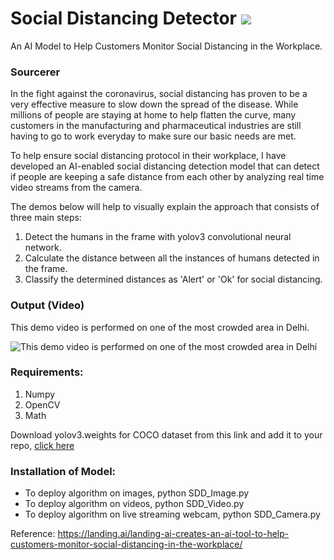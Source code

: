 # Social Distancing Detector [![](https://img.shields.io/badge/Anshu-Jha-brightgreen.svg?colorB=ff0000)](https://www.linkedin.com/in/anshu-jha-835723194/)
An AI Model to Help Customers Monitor Social Distancing in the Workplace.

### Sourcerer 

In the fight against the coronavirus, social distancing has proven to be a very effective measure to slow down the spread of the disease. While millions of people are staying at home to help flatten the curve, many customers in the manufacturing and pharmaceutical industries are still having to go to work everyday to make sure our basic needs are met.

To help ensure social distancing protocol in their workplace, I have developed an AI-enabled social distancing detection model that can detect if people are keeping a safe distance from each other by analyzing real time video streams from the camera.

The demos below will help to visually explain the approach that consists of three main steps:

1. Detect the humans in the frame with yolov3 convolutional neural network.
2. Calculate the distance between all the instances of humans detected in the frame.
3. Classify the determined distances as 'Alert' or 'Ok' for social distancing.


### Output (Video)
This demo video is performed on one of the most crowded area in Delhi.

![This demo video is performed on one of the most crowded area in Delhi](https://github.com/dominator-220/Social-Distancing-Detector/blob/main/videos/output.gif)


### Requirements:

1. Numpy
2. OpenCV
3. Math

Download yolov3.weights for COCO dataset from this link and add it to your repo, [click here](https://pjreddie.com/darknet/yolo/)

### Installation of Model:

* To deploy algorithm on images, python SDD_Image.py
* To deploy algorithm on videos, python SDD_Video.py
* To deploy algorithm on live streaming webcam, python SDD_Camera.py


Reference: https://landing.ai/landing-ai-creates-an-ai-tool-to-help-customers-monitor-social-distancing-in-the-workplace/

